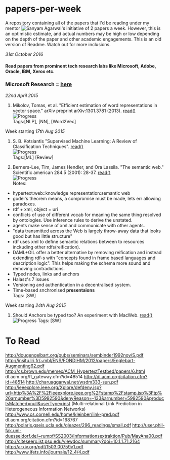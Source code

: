 # papers-per-week
A repository containing all of the papers that I'd be reading under my mentor ![Sanyam Agarwal](https://github.com/sanyam5)'s initiative of 2 papers a week.  However, this is an optimistic estimate, and actual numbers may be high or low depending on the depth of the paper and other academic engagements.
This is an old version of Readme. Watch out for more inclusions.

*31st October 2016*
#### Read papers from prominent tech research labs like Microsoft, Adobe, Oracle, IBM, Xerox etc.
### Microsoft Research = [here](https://www.microsoft.com/en-us/research/)

*22nd April 2015*

1. Mikolov, Tomas, et al. "Efficient estimation of word representations in vector space." arXiv preprint arXiv:1301.3781 (2013). [read()](http://arxiv.org/pdf/1301.3781v3.pdf)
<br> ![Progress](http://progressed.io/bar/28)
<br> Tags:[NLP], [NN], [Word2Vec]

Week starting *17th Aug 2015*

1. S. B. Kotsiantis "Supervised Machine Learning: A Review of Classification Techniques". [read()](http://wen.ijs.si/ojs-2.4.3/index.php/informatica/article/download/148/140)
<br> ![Progress](http://progressed.io/bar/10)
<br> Tags:[ML] [Review]

2. Berners-Lee, Tim, James Hendler, and Ora Lassila. "The semantic web." Scientific american 284.5 (2001): 28-37. [read()](http://isel2918929391.googlecode.com/svn-history/r347/trunk/RPC/Slides/p01_theSemanticWeb.pdf)
<br> ![Progress](http://progressed.io/bar/100)
<br> Notes:
  * hypertext:web::knowledge representation:semantic web
  * godel's theorem means, a compromise must be made, lets err allowing paradoxes.
  * rdf + xml, object = uri
  * conflicts of use of different vocab for meaning the same thing resolved by ontologies. Use inference rules to derive the unstated.
  * agents make sense of xml and communicate with other agents.
  * "data transmitted across the Web is largely throw-away data that looks good but has little structure"
  * rdf uses xml to define semantic relations between to resources inckuding other rdfs(reification).
  * DAML+OIL offer a better alternative by removing reification and instead extending rdf-s with "concepts found in frame based languages and description logic". This helps making the schema more sound and removing contradictions.
  * Typed nodes, links and anchors
  * Halasz's 7 issues
  * Versioning and authentication in a decentralised system.
  * Time-based snchronised **presentaions**
<br> Tags: [SW]

Week starting *24th Aug 2015*

1. Should Anchors be typed too? An experiment with MacWeb. [read()](dl.acm.org/citation.cfm?id=168767)
<br> ![Progress](http://progressed.io/bar/1)
Tags: [SW]


To Read
=======

http://dougengelbart.org/pubs/seminars/sembinder1992nov/S.pdf
http://insitu.lri.fr/~mbl/ENS/FONDIHM/2012/papers/Englebart-Augmenting62.pdf
http://cs.brown.edu/memex/ACM_HypertextTestbed/papers/6.html
dl.acm.org/ft_gateway.cfm?id=48514
http://dl.acm.org/citation.cfm?id=48514
http://charuaggarwal.net/wsdm333-sun.pdf
http://ieeexplore.ieee.org/Xplore/defdeny.jsp?url=http%3A%2F%2Fieeexplore.ieee.org%2Fstamp%2Fstamp.jsp%3Ftp%26arnumber%3D5992590&denyReason=-133&arnumber=5992590&productsMatched=null&userType=inst
(Multi-relational Link Prediction in Heterogeneous Information Networks)
http://www.cs.cornell.edu/home/kleinber/link-pred.pdf
dl.acm.org/citation.cfm?id=168767
http://polaris.gseis.ucla.edu/gleazer/296_readings/small.pdf
http://user.phil-fak.uni-duesseldorf.de/~rumpf/SS2003/Informationsextraktion/Pub/MayAna00.pdf
http://citeseerx.ist.psu.edu/viewdoc/summary?doi=10.1.1.71.2164
http://arxiv.org/pdf/1503.00759v1.pdf
http://www.ifets.info/journals/12_4/4.pdf
